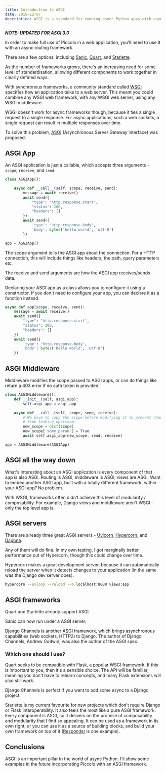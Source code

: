 ```yaml
---
title: Introduction to ASGI
date: 2018-12-07
description: ASGI is a standard for running async Python apps with async web servers.
---
```


***NOTE: UPDATED FOR ASGI 3.0***

In order to make full use of Piccolo in a web application, you'll need to use it with an async routing framework.

There are a few options, including [Sanic](https://github.com/huge-success/sanic), [Quart](https://gitlab.com/pgjones/quart), and [Starlette](https://github.com/encode/starlette).

As the number of frameworks grows, there's an increasing need for some level of standardisation, allowing different components to work together in clearly defined ways.

With synchronous frameworks, a community standard called [WSGI](https://www.python.org/dev/peps/pep-3333/) specifies how an application talks to a web server. This meant you could combine any WSGI web framework, with any WSGI web server, using any WSGI middleware.

WSGI doesn't work for async frameworks though, because it ties a single request to a single response. For async applications, such a web sockets, a single request can result in multiple responses over time.

To solve this problem, [ASGI](https://asgi.readthedocs.io/en/latest/) (Asynchronous Server Gateway Interface) was proposed.

## ASGI App

An ASGI application is just a callable, which accepts three arguments - `scope`, `receive`, and `send`.

```python
class ASGIApp():

    async def __call__(self, scope, receive, send):
        message = await receive()
        await send({
            "type": "http.response.start",
            "status": 200,
            "headers": []
        })
        await send({
            'type': 'http.response.body',
            'body': bytes('hello world', 'utf-8')
        })

app = ASGIApp()
```

The scope argument tells the ASGI app about the connection. For a HTTP connection, this will include things like headers, the path, query parameters etc.

The receive and send arguments are how the ASGI app receives/sends data.

Declaring your ASGI app as a class allows you to configure it using a constructor. If you don't need to configure your app, you can declare it as a function instead.

```python
async def app(scope, receive, send):
    message = await receive()
    await send({
        "type": "http.response.start",
        "status": 200,
        "headers": []
    })
    await send({
        'type': 'http.response.body',
        'body': bytes('hello world', 'utf-8')
    })
```

## ASGI Middleware

Middleware modifies the scope passed to ASGI apps, or can do things like return a 403 error if no auth token is provided.

```python
class ASGIMiddleware():
    def __init__(self, asgi_app):
        self.asgi_app = asgi_app

    async def __call__(self, scope, send, receive):
        # We have to copy the scope before modifying it to prevent changes
        # from leaking upstream:
        new_scope = dict(scope)
        new_scope['some_param'] = True
        await self.asgi_app(new_scope, send, receive)

app = ASGIMiddleware(ASGIApp)

```

## ASGI all the way down

What's interesting about an ASGI application is every component of that app is also ASGI. Routing is ASGI, middleware is ASGI, views are ASGI. Want to embed another ASGI app, built with a totally different framework, within your ASGI app? No problem.

With WSGI, frameworks often didn't achieve this level of modularity / composability. For example, Django views and middleware aren't WSGI - only the top level app is.

## ASGI servers

There are already three great ASGI servers - [Uvicorn](https://github.com/encode/uvicorn), [Hypercorn](https://gitlab.com/pgjones/hypercorn), and [Daphne](https://github.com/django/daphne).

Any of them will do fine. In my own testing, I got marginally better performance out of Hypercorn, though this could change over time.

Hypercorn makes a great development server, because it can automatically reload the server when it detects changes to your application (in the same was the Django dev server does).

```bash
hypercorn --uvloop --reload --b localhost:8000 views:app
```

## ASGI frameworks

Quart and Starlette already support ASGI.

Sanic can now run under a ASGI server.

Django Channels is another ASGI framework, which brings asynchronous capabilities (web sockets, HTTP2) to Django. The author of Django Channels, Andrew Godwin, was also the author of the ASGI spec.

### Which one should I use?

Quart seeks to be compatible with Flask, a popular WSGI framework. If this is important to you, then it's a sensible choice. The API will be familiar, meaning you don't have to relearn concepts, and many Flask extensions will also still work.

Django Channels is perfect if you want to add some async to a Django project.

Starlette is my current favourite for new projects which don't require Django or Flask interoperability. It also feels the most like a pure ASGI framework. Every component is ASGI, so it delivers on the promise of composability and modularity that I find so appealing. It can be used as a framework in its own right, or you can use it as a source of building blocks, and build your own framework on top of it ([Responder](https://github.com/kennethreitz/responder) is one example).

## Conclusions

ASGI is an important pillar in the world of async Python. I'll show some examples in the future incorporating Piccolo with an ASGI framework.

